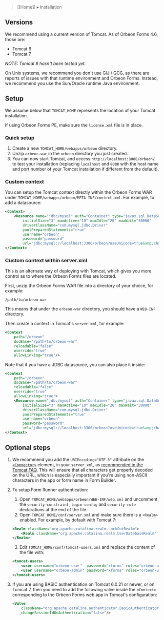 > [[Home]] ▸ Installation

## Versions

We recommend using a current version of Tomcat. As of Orbeon Forms 4.6, those are:

- Tomcat 6
- Tomcat 7

*NOTE: Tomcat 8 hasn't been tested yet.*

On Unix systems, we recommend you don't use GIJ / GCG, as there are reports of issues with that runtime environment and Orbeon Forms. Instead, we recommend you use the Sun/Oracle runtime Java environment.

## Setup

We assume below that `TOMCAT_HOME` represents the location of your Tomcat installation.

If using Orbeon Forms PE, make sure the `license.xml` file is in place.

### Quick setup

1. Create a new `TOMCAT_HOME/webapps/orbeon` directory.
2. Unzip `orbeon.war` in the `orbeon` directory you just created.
3. You can now start Tomcat, and access `http://localhost:8080/orbeon/` to test your installation (replacing `localhost` and `8080` with the host name and port number of your Tomcat installation if different from the default).


### Custom context

You can setup the Tomcat context directly within the Orbeon Forms WAR under `TOMCAT_HOME/webapps/orbeon/META-INF/context.xml`. For example, to add a datasource:

```xml
<Context>
    <Resource name="jdbc/mysql" auth="Container" type="javax.sql.DataSource"
        initialSize="3" maxActive="10" maxIdle="20" maxWait="30000"
        driverClassName="com.mysql.jdbc.Driver"
        poolPreparedStatements="true"
        username="orbeon"
        password="password"
        url="jdbc:mysql://localhost:3306/orbeon?useUnicode=true&amp;characterEncoding=UTF8"/>
</Context>
```

### Custom context within server.xml

This is an alternate way of deploying with Tomcat, which gives you more control as to where the Orbeon Forms files are located.

First, unzip the Orbeon Forms WAR file into a directory of your choice, for example:

    /path/to/orbeon-war

This means that under the `orbeon-war` directory, you should have a `WEB-INF` directory.

Then create a context in Tomcat's `server.xml`, for example:

```xml
<Context
    path="/orbeon"
    docBase="/path/to/orbeon-war"
    reloadable="false"
    override="true"
    allowLinking="true"/>
```

Note that if you have a JDBC datasource, you can also place it inside:

```xml
<Context
    path="/orbeon"
    docBase="/path/to/orbeon-war"
    reloadable="false"
    override="true"
    allowLinking="true">
    <Resource name="jdbc/mysql" auth="Container" type="javax.sql.DataSource"
        initialSize="3" maxActive="10" maxIdle="20" maxWait="30000"
        driverClassName="com.mysql.jdbc.Driver"
        poolPreparedStatements="true"
        username="orbeon"
        password="password"
        url="jdbc:mysql://localhost:3306/orbeon?useUnicode=true&amp;characterEncoding=UTF8"/>
</Context>
```

## Optional steps

1. We recommend you add the `URIEncoding="UTF-8"` attribute on the [`<Connector>`][2] element, in your `server.xml`, as [recommended in the Tomcat FAQ][3]. This will ensure that all characters get properly decoded on the URL, which is especially important if you're using non-ASCII characters in the app or form name in Form Builder.
2. To setup Form Runner authentication:
    1. Open `TOMCAT_HOME/webapps/orbeon/WEB-INF/web.xml` and uncomment the `security-constraint`, `login-config` and `security-role` declarations at the end of the file.
    2. Open `TOMCAT_HOME/conf/server.xml` and make sure there is a `<Realm>` enabled. For example, by default with Tomcat 7:

    ```xml
    <Realm className="org.apache.catalina.realm.LockOutRealm">
        <Realm className="org.apache.catalina.realm.UserDatabaseRealm" resourceName="UserDatabase"/>
    </Realm>
    ```
    3. Edit `TOMCAT_HOME/conf/tomcat-users.xml` and replace the content of the file with:

    ```xml
    <tomcat-users>
        <user username="orbeon-user"  password="xforms" roles="orbeon-user"/>
        <user username="orbeon-admin" password="xforms" roles="orbeon-user,orbeon-admin"/>
    </tomcat-users>
    ```
3. If you are using BASIC authentication on Tomcat 6.0.21 or newer, or on Tomcat 7, then you need to add the following valve inside the `<Context>` corresponding to the Orbeon Forms web app in Tomcat's configuration:

    ```xml
    <Valve
        className="org.apache.catalina.authenticator.BasicAuthenticator"
        changeSessionIdOnAuthentication="false"/>
    ```

[2]: http://tomcat.apache.org/tomcat-7.0-doc/config/http.html
[3]: http://wiki.apache.org/tomcat/FAQ/CharacterEncoding#Q8